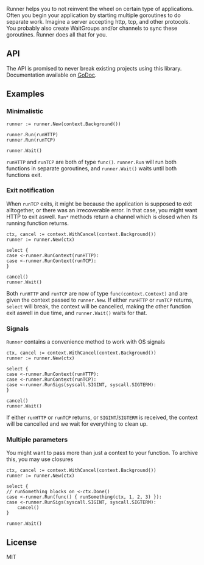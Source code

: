 Runner helps you to not reinvent the wheel on certain type of applications.
Often you begin your application by starting multiple goroutines to do
separate work. Imagine a server accepting http, tcp, and other protocols.
You probably also create WaitGroups and/or channels to sync these goroutines.
Runner does all that for you.
## API
The API is promised to never break existing projects using this library. 
Documentation available on [GoDoc](https://godoc.org/github.com/raksly/runner).
## Examples
### Minimalistic
```golang
runner := runner.New(context.Background())

runner.Run(runHTTP)
runner.Run(runTCP)

runner.Wait()
```
`runHTTP` and `runTCP` are both of type `func()`. `runner.Run` will run both functions in separate goroutines, and `runner.Wait()` waits until both functions exit.
### Exit notification
When `runTCP` exits, it might be because the application is supposed to exit alltogether, or there was an irrecoverable error. In that case, you might want HTTP to exit aswell. `Run*` methods return a channel which is closed when its running function returns.
```golang
ctx, cancel := context.WithCancel(context.Background())
runner := runner.New(ctx)

select {
case <-runner.RunContext(runHTTP):
case <-runner.RunContext(runTCP):
}

cancel()
runner.Wait()
```
Both `runHTTP` and `runTCP` are now of type `func(context.Context)` and 
are given the context passed to `runner.New`. If either `runHTTP` or `runTCP` returns, `select` will break, the context will be cancelled, making the other function exit aswell in due time, and `runner.Wait()` waits for that.
### Signals
`Runner` contains a convenience method to work with OS signals
```golang
ctx, cancel := context.WithCancel(context.Background())
runner := runner.New(ctx)

select {
case <-runner.RunContext(runHTTP):
case <-runner.RunContext(runTCP):
case <-runner.RunSigs(syscall.SIGINT, syscall.SIGTERM):
}

cancel()
runner.Wait()
```
If either `runHTTP` or `runTCP` returns, or `SIGINT`/`SIGTERM` is received,
the context will be cancelled and we wait for everything to clean up.
### Multiple parameters
You might want to pass more than just a context to your function. To archive
this, you may use closures
```golang
ctx, cancel := context.WithCancel(context.Background())
runner := runner.New(ctx)

select {
// runSomething blocks on <-ctx.Done()
case <-runner.Run(func() { runSomething(ctx, 1, 2, 3) }):
case <-runner.RunSigs(syscall.SIGINT, syscall.SIGTERM):
    cancel()
}

runner.Wait()
```
## License
MIT